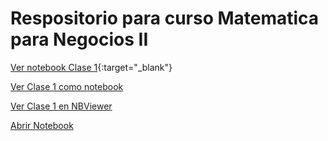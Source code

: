 # Respositorio para curso Matematica para Negocios II
[Ver notebook Clase 1](https://nbviewer.jupyter.org/github/iruminot/Matematica_negocios_II/blob/main/clases/Clase_1.ipynb?flush_cache=true&download=1){:target="_blank"}

<a href="https://nbviewer.jupyter.org/github/iruminot/Matematica_negocios_II/blob/main/clases/Clase_1.ipynb?flush_cache=true&download=1" target="_blank">Ver Clase 1 como notebook</a>

<a href="https://nbviewer.jupyter.org/github/iruminot/Matematica_negocios_II/blob/main/clases/Clase_1.ipynb?flush_cache=true" target="_blank" rel="noopener noreferrer">Ver Clase 1 en NBViewer</a>

<a href="ENLACE" target="_blank" class="btn btn-primary">Abrir Notebook</a>